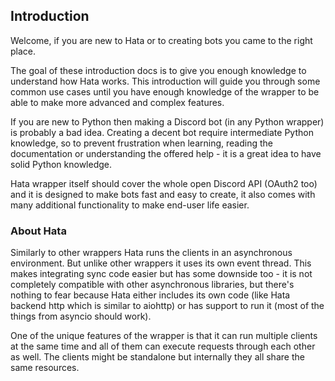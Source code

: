## Introduction

Welcome, if you are new to Hata or to creating bots you came to the right place.

The goal of these introduction docs is to give you enough knowledge to understand how Hata
works. This introduction will guide you through some common use cases until you have
enough knowledge of the wrapper to be able to make more advanced and complex features.

If you are new to Python then making a Discord bot (in any Python wrapper) is
probably a bad idea. Creating a decent bot require intermediate Python knowledge,
so to prevent frustration when learning, reading the documentation or understanding the 
offered help - it is a great idea to have solid Python knowledge.

Hata wrapper itself should cover the whole open Discord API (OAuth2 too) and 
it is designed to make bots fast and easy to create, it also comes with many
additional functionality to make end-user life easier.

### About Hata

Similarly to other wrappers Hata runs the clients in an asynchronous environment.
But unlike other wrappers it uses its own event thread.
This makes integrating sync code easier but has some downside too - it is not completely
compatible with other asynchronous libraries, but there's nothing to fear because Hata 
either includes its own code (like Hata backend http which is similar to aiohttp) or
has support to run it (most of the things from asyncio should work).

One of the unique features of the wrapper is that it can run multiple clients at 
the same time and all of them can execute requests through each other as well.
The clients might be standalone but internally they all share the same resources.